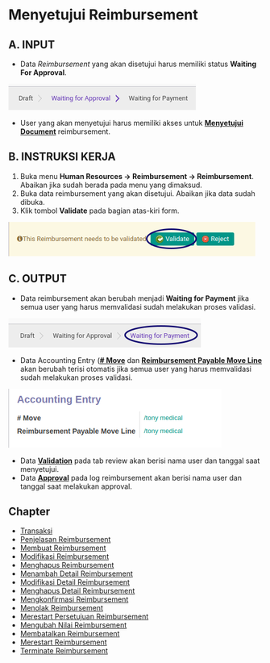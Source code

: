 # Menyetujui Reimbursement

## A. INPUT

* Data *Reimbursement* yang akan disetujui harus memiliki status **Waiting For Approval**.

![](../../img/reimbursement/status-waiting-for-approval.png)

* User yang akan menyetujui harus memiliki akses untuk **[Menyetujui Document](./penjelasan.md#tab-reviews)** reimbursement.

## B. INSTRUKSI KERJA

1. Buka menu **Human Resources -> Reimbursement -> Reimbursement**. Abaikan jika sudah berada pada menu yang dimaksud.
2. Buka data reimbursement yang akan disetujui. Abaikan jika data sudah dibuka.
3. Klik tombol **Validate** pada bagian atas-kiri form.

![](../../img/reimbursement/tombol-validate.png)

## C. OUTPUT

* Data reimbursement akan berubah menjadi **Waiting for Payment** jika semua user yang harus memvalidasi sudah melakukan proses validasi.

![](../../img/reimbursement/status-waiting-for-payment.png)

* Data Accounting Entry (**[# Move](./penjelasan.md#field-move)** dan **[Reimbursement Payable Move Line](./penjelasan.md#field-move-line)** akan berubah terisi otomatis jika semua user yang harus memvalidasi sudah melakukan proses validasi.

![](../../img/reimbursement/status-waiting-for-payment-accounting.png)

* Data **[Validation](./penjelasan.md#tab-reviews)** pada tab review akan berisi nama user dan tanggal saat menyetujui.
* Data **[Approval](./penjelasan.md#field-log-approval)** pada log reimbursement akan berisi nama user dan tanggal saat melakukan approval.

## Chapter
- [Transaksi](../../transaksi.md)
- [Penjelasan Reimbursement](./penjelasan.md)
- [Membuat Reimbursement](./membuat.md)
- [Modifikasi Reimbursement](./modifikasi.md)
- [Menghapus Reimbursement](./menghapus.md)
- [Menambah Detail Reimbursement](./membuat-detail.md)
- [Modifikasi Detail Reimbursement](./modifikasi-detail.md)
- [Menghapus Detail Reimbursement](./menghapus-detail.md)
- [Mengkonfirmasi Reimbursement](./mengkonfirmasi.md)
- [Menolak Reimbursement](./menolak.md)
- [Merestart Persetujuan Reimbursement](./merestart-persetujuan.md)
- [Mengubah Nilai Reimbursement](./mengubah-nilai-reimbursement.md)
- [Membatalkan Reimbursement](./membatalkan.md)
- [Merestart Reimbursement](./merestart.md)
- [Terminate Reimbursement](./terminate.md)

